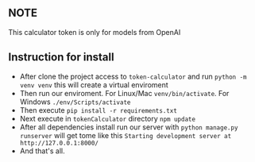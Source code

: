 ## NOTE
This calculator token is only for models from OpenAI

## Instruction for install
- After clone the project access to `token-calculator` and run `python -m venv venv` this will create a virtual enviroment
- Then run our enviroment. For Linux/Mac `venv/bin/activate`. For Windows `./env/Scripts/activate`
- Then execute `pip install -r requirements.txt`
- Next execute in `tokenCalculator` directory `npm update`
- After all dependencies install run our server with `python manage.py runserver` will get tome like this 
```Starting development server at http://127.0.0.1:8000/```
- And that's all.